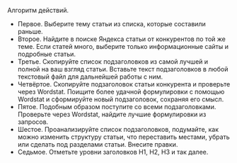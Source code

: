 Алгоритм действий. 
- Первое. Выберите тему статьи из списка, которые составили раньше. 
- Второе. Найдите в поиске Яндекса статьи от конкурентов по той же теме. Если статей много, выберите только информационные сайты и подробные статьи.
- Третье. Скопируйте список подзаголовков из самой лучшей и полной на ваш взгляд статьи. Вставьте текст подзаголовков в любой текстовый файл для дальнейшей работы с ним. 
- Четвёртое. Скопируйте подзаголовок статьи конкурента и проверьте через Wordstat. Поищите более удачной формулировки с помощью Wordstat и сформируйте новый подзаголовок, сохраняя его смысл. 
- Пятое. Подобным образом поступите со всеми подзаголовками. Проверьте через Wordstat, найдите лучшие формулировки из запросов. 
- Шестое. Проанализируйте список подзаголовков, подумайте, как можно изменить структуру статьи, что переставить местами, убрать или сделать под разделами статьи. Внесите правки. 
- Седьмое. Отметьте уровни заголовков H1, H2, H3 и так далее.
